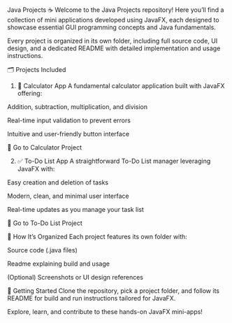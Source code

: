 Java Projects ☕
Welcome to the Java Projects repository!
Here you’ll find a collection of mini applications developed using JavaFX, each designed to showcase essential GUI programming concepts and Java fundamentals.

Every project is organized in its own folder, including full source code, UI design, and a dedicated README with detailed implementation and usage instructions.

🗂 Projects Included
1. 🧮 Calculator App
A fundamental calculator application built with JavaFX offering:

Addition, subtraction, multiplication, and division

Real-time input validation to prevent errors

Intuitive and user-friendly button interface

📁 Go to Calculator Project

2. ✅ To-Do List App
A straightforward To-Do List manager leveraging JavaFX with:

Easy creation and deletion of tasks

Modern, clean, and minimal user interface

Real-time updates as you manage your task list

📁 Go to To-Do List Project

📑 How It’s Organized
Each project features its own folder with:

Source code (.java files)

Readme explaining build and usage

(Optional) Screenshots or UI design references

🚀 Getting Started
Clone the repository, pick a project folder, and follow its README for build and run instructions tailored for JavaFX.

Explore, learn, and contribute to these hands-on JavaFX mini-apps!
